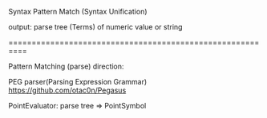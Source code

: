 ﻿Syntax Pattern Match (Syntax Unification)

output:
parse tree (Terms) of numeric value or string 

==========================================================

Pattern Matching (parse) direction:

PEG parser(Parsing Expression Grammar)
https://github.com/otac0n/Pegasus

PointEvaluator: parse tree => PointSymbol